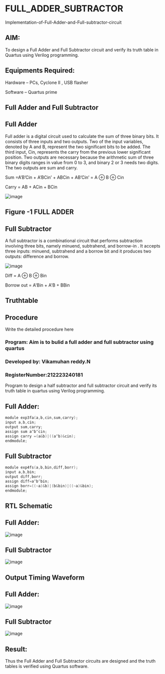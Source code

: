 # FULL_ADDER_SUBTRACTOR

Implementation-of-Full-Adder-and-Full-subtractor-circuit

## AIM:

To design a Full Adder and Full Subtractor circuit and verify its truth table in Quartus using Verilog programming.

## Equipments Required:

Hardware – PCs, Cyclone II , USB flasher

Software – Quartus prime

## Full Adder and Full Subtractor

## Full Adder

Full adder is a digital circuit used to calculate the sum of three binary bits. It consists of three inputs and two outputs. Two of the input variables, denoted by A and B, represent the two significant bits to be added. The third input, Cin, represents the carry from the previous lower significant position. Two outputs are necessary because the arithmetic sum of three binary digits ranges in value from 0 to 3, and binary 2 or 3 needs two digits. The two outputs are sum and carry.

Sum =A’B’Cin + A’BCin’ + ABCin + AB’Cin’ = A ⊕ B ⊕ Cin 

Carry = AB + ACin + BCin

![image](https://github.com/naavaneetha/FULL_ADDER_SUBTRACTOR/assets/154305477/0f30ba51-5ffb-4198-845f-18e054f675e7)

## Figure -1 FULL ADDER

## Full Subtractor

A full subtractor is a combinational circuit that performs subtraction involving three bits, namely minuend, subtrahend, and borrow-in . It accepts three inputs: minuend, subtrahend and a borrow bit and it produces two outputs: difference and borrow.

![image](https://github.com/naavaneetha/FULL_ADDER_SUBTRACTOR/assets/154305477/02b24f51-ab51-4304-9ad6-7b81ffc1ead5)

Diff = A ⊕ B ⊕ Bin 

Borrow out = A'Bin + A'B + BBin

## Truthtable


## Procedure

Write the detailed procedure here

### Program: Aim is to bulid a full adder and full subtractor using quartus
### Developed by: Vikamuhan reddy.N
### RegisterNumber:212223240181

Program to design a half subtractor and full subtractor circuit and verify its truth table in quartus using Verilog programming.

## Full Adder:
```c
module exp3fa(a,b,cin,sum,carry);
input a,b,cin;
output sum,carry;
assign sum a^b^cin;
assign carry =(a&b)|((a^b)&cin);
endmodule;
```



## Full Subtractor
```c
module exp4fs(a,b,bin,diff,borr);
input a,b,bin;
output diff,borr;
assign diff=a^b^bin;
assign borr=((~a)&b)|(b&bin)|((~a)&bin);
endmodule;
```

## RTL Schematic

## Full Adder:
![image](https://github.com/vikamuhan-reddy/FULL_ADDER_SUBTRACTOR/assets/144928933/8e385343-0fe0-467e-9ce5-c4188bf6ed5a)


## Full Subtractor
![image](https://github.com/vikamuhan-reddy/FULL_ADDER_SUBTRACTOR/assets/144928933/61fb99c9-4555-45c4-a46c-40cc0bf8fd02)



## Output Timing Waveform

## Full Adder:
![image](https://github.com/vikamuhan-reddy/FULL_ADDER_SUBTRACTOR/assets/144928933/582c8661-cd73-4549-9ccb-0c3b542c43b8)



## Full Subtractor

![image](https://github.com/vikamuhan-reddy/FULL_ADDER_SUBTRACTOR/assets/144928933/ba12b568-63e9-4922-8bdb-38969485e21b)


## Result:

Thus the Full Adder and Full Subtractor circuits are designed and the truth tables is verified using Quartus software.




